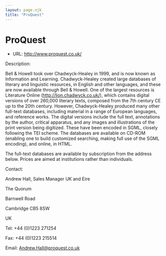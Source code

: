 ```yaml
---
layout: page.njk
title: "ProQuest"
---
```

# ProQuest








* URL: <http://www.proquest.co.uk/>



Description:


Bell & Howell took over Chadwyck-Healey in 1999, and is now known as Information
 and Learning. Chadwyck-Healey created large databases of literary and linguistic resources,
 in English and other languages, and these are now available through Bell & Howell.
 One of the largest resources is Literature Online (<http://lion.chadwyck.co.uk/>), which contains digital versions of over 260,000 literary texts, composed from the
 7th century CE up to the 20th century. However, Chadwyck-Healey produced many other
 full-text databases, including material in a range of European languages, and reference
 works. The digital versions include the full text, annotations by the author, critical
 apparatus, and any images and illustrations of the print version being digitized.
 These have been encoded in SGML, closely following the TEI scheme. The databases are
 available on CD-ROM (enabling one to build customized searching, making full use of
 the SGML encoding), and online, in HTML.


The full-text databases are available by subscription from the address below. Prices
 are aimed at institutions rather than individuals.



Contact:



Andrew Hall, Sales Manager UK and Eire


The Quorum


Barnwell Road


Cambridge CB5 8SW


UK


Tel: +44 (0)1223 271254


Fax: +44 (0)1223 215514


Email: [Andrew.Hall@proquest.co.uk](mailto:andrew.hall@proquest.co.uk)






